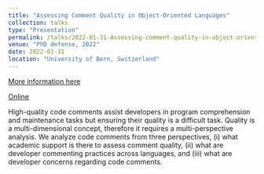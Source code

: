 ```yaml
---
title: "Assessing Comment Quality in Object-Oriented Languages"
collection: talks
type: "Presentation"
permalink: /talks/2022-01-31-Assessing-comment-quality-in-object-oriented-languages 
venue: "PhD defense, 2022"
date: 2022-01-31
location: "University of Bern, Switzerland"
---
```


[More information here](https://poojaruhal.github.io/files/Slides-Assessing-comment-quality-in-object-oriented-languages.pdf)

[Online](https://www.slideshare.net/PoojaRuhal/phd-defense-presenation)

High-quality code comments assist developers in program comprehension and maintenance tasks but ensuring their quality is a difficult task. 
Quality is a multi-dimensional concept, therefore it requires a multi-perspective analysis.
We analyze code comments from three perspectives, (i) what academic support is there to assess comment quality, (ii) what are developer commenting practices across languages, and (iii) what are developer concerns regarding code comments. 
